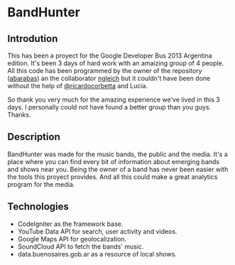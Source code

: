 # BandHunter

## Introdution

This has been a proyect for the Google Developer Bus 2013 Argentina edition.
It's been 3 days of hard work with an amaizing group of 4 people. All this
code has been programmed by the owner of the repository
([abarabas](https://github.com/abarabas)) an the collaborator
[ngleich](https://github.com/ngleich) but it couldn't have been done without
the help of [@ricardocorbetta](https://twitter.com/ricardocorbetta) and Lucia.

So thank you very much for the amazing experience we've lived in this 3 days.
I personally could not have found a better group than you guys. Thanks.

## Description

BandHunter was made for the music bands, the public and the media. It's a
place where you can find every bit of information about emerging bands and
shows near you. Being the owner of a band has never been easier with the
tools this proyect provides. And all this could make a great analytics
program for the media.

## Technologies

  * CodeIgniter as the framework base.
  * YouTube Data API for search, user activity and videos.
  * Google Maps API for geolocalization.
  * SoundCloud API to fetch the bands' music.
  * data.buenosaires.gob.ar as a resource of local shows.
